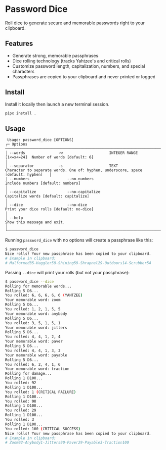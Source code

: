 # Password Dice

Roll dice to generate secure and memorable passwords right to your clipboard.

## Features

- Generate strong, memorable passphrases
- Dice rolling technology (tracks Yahtzee's and critical rolls)
- Customize password length, capitalization, numbers, and special characters
- Passphrases are copied to your clipboard and never printed or logged

## Install

Install it locally then launch a new terminal session.

```sh
pipx install .
```

## Usage

```
 Usage: password_dice [OPTIONS]                                                                      
╭─ Options ─────────────────────────────────────────────────────────────────────────────────────────────────────────────────────────────────────────────────╮
│ --words               -w                     INTEGER RANGE [1<=x<=24]  Number of words [default: 6]                                                       │
│ --separator           -s                     TEXT                      Character to separate words. One of: hyphen, underscore, space [default: hyphen]   │
│ --numbers                 --no-numbers                                 Include numbers [default: numbers]                                                 │
│ --capitalize              --no-capitalize                              Capitalize words [default: capitalize]                                             │
│ --dice                    --no-dice                                    Print your dice rolls [default: no-dice]                                           │
│ --help                                                                 Show this message and exit.                                                        │
╰───────────────────────────────────────────────────────────────────────────────────────────────────────────────────────────────────────────────────────────╯
```

Running `password_dice` with no options will create a passphrase like this:
```sh
$ password_dice       
Nice rolls! Your new passphrase has been copied to your clipboard.
# Example in clipboard:
# Malformed35-Haggler58-Shining59-Shrapnel29-Outdoors14-Scrubber54
```
Passing `--dice` will print your rolls (but not your passphrase):
```sh
$ password_dice --dice
Rolling for memorable words...
Rolling 5 D6...
You rolled: 6, 6, 6, 6, 6 (YAHTZEE)
Your memorable word: zoom
Rolling 5 D6...
You rolled: 1, 2, 1, 5, 5
Your memorable word: anybody
Rolling 5 D6...
You rolled: 3, 5, 1, 5, 1
Your memorable word: jitters
Rolling 5 D6...
You rolled: 4, 4, 1, 2, 4
Your memorable word: paver
Rolling 5 D6...
You rolled: 4, 4, 1, 3, 3
Your memorable word: payable
Rolling 5 D6...
You rolled: 6, 2, 4, 1, 6
Your memorable word: traction
Rolling for damage...
Rolling 1 D100...
You rolled: 92
Rolling 1 D100...
You rolled: 1 (CRITICAL FAILURE)
Rolling 1 D100...
You rolled: 90
Rolling 1 D100...
You rolled: 29
Rolling 1 D100...
You rolled: 3
Rolling 1 D100...
You rolled: 100 (CRITICAL SUCCESS)
Nice rolls! Your new passphrase has been copied to your clipboard.
# Example in clipboard:
# Zoom92-Anybody1-Jitters90-Paver29-Payable3-Traction100
```
